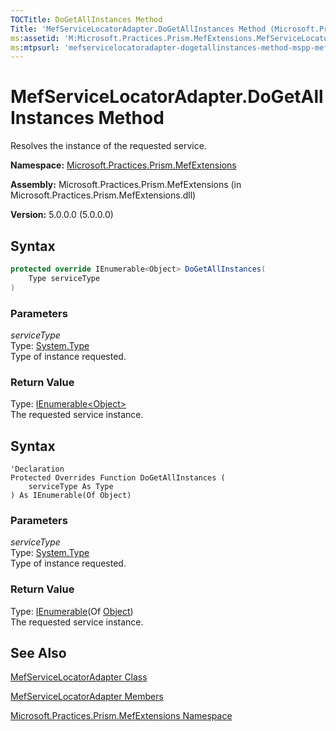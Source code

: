 ```yaml
---
TOCTitle: DoGetAllInstances Method
Title: 'MefServiceLocatorAdapter.DoGetAllInstances Method (Microsoft.Practices.Prism.MefExtensions)'
ms:assetid: 'M:Microsoft.Practices.Prism.MefExtensions.MefServiceLocatorAdapter.DoGetAllInstances(System.Type)'
ms:mtpsurl: 'mefservicelocatoradapter-dogetallinstances-method-mspp-mefextensions.md'
---
```


# MefServiceLocatorAdapter.DoGetAllInstances Method

Resolves the instance of the requested service.

**Namespace:** [Microsoft.Practices.Prism.MefExtensions](/patterns-practices/reference/mspp-mefextensions-namespace)

**Assembly:** Microsoft.Practices.Prism.MefExtensions (in Microsoft.Practices.Prism.MefExtensions.dll)

**Version:** 5.0.0.0 (5.0.0.0)

## Syntax

```C#
protected override IEnumerable<Object> DoGetAllInstances(
	Type serviceType
)
```
### Parameters

*serviceType*    
Type: [System.Type](http://msdn.microsoft.com/en-us/library/42892f65)  
Type of instance requested.

### Return Value
Type: [IEnumerable](http://msdn.microsoft.com/en-us/library/9eekhta0)[&lt;Object&gt;](http://msdn.microsoft.com/en-us/library/e5kfa45b)  
The requested service instance.

## Syntax

```VB
'Declaration
Protected Overrides Function DoGetAllInstances ( 
	serviceType As Type
) As IEnumerable(Of Object)
```
### Parameters

*serviceType*    
Type: [System.Type](http://msdn.microsoft.com/en-us/library/42892f65)  
Type of instance requested.

### Return Value

Type: [IEnumerable](http://msdn.microsoft.com/en-us/library/9eekhta0)(Of [Object](http://msdn.microsoft.com/en-us/library/e5kfa45b))  
The requested service instance.

## See Also
[MefServiceLocatorAdapter Class](/patterns-practices/reference/mefservicelocatoradapter-class-mspp-mefextensions)

[MefServiceLocatorAdapter Members](/patterns-practices/reference/mefservicelocatoradapter-members-mspp-mefextensions)

[Microsoft.Practices.Prism.MefExtensions Namespace](/patterns-practices/reference/mspp-mefextensions-namespace)
